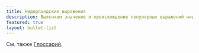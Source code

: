 ```yaml
---
title: Нидерландские выражения
description: Выясняем значение и происхождение популярных выражений нидерландского языка.
featured: true
layout: bullet-list
---
```


См. также [Глоссарий](/glossary).
